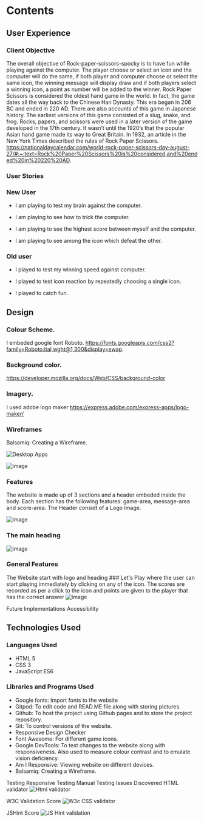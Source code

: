 # Contents

## User Experience

### Client Objective

The overall objective of Rock-paper-scissors-spocky is to have fun while playing against the computer. The player choose or select an icon and the computer will do the same, if both player and computer choose or select the same icon, the winning message will display draw and if both players select a winning icon, a point as number will be added to the winner. Rock Paper Scissors is considered the oldest hand game in the world. In fact, the game dates all the way back to the Chinese Han Dynasty. This era began in 206 BC and ended in 220 AD. There are also accounts of this game in Japanese history. The earliest versions of this game consisted of a slug, snake, and frog. Rocks, papers, and scissors were used in a later version of the game developed in the 17th century. It wasn’t until the 1920’s that the popular Asian hand game made its way to Great Britain. In 1932, an article in the New York Times described the rules of Rock Paper Scissors. https://nationaldaycalendar.com/world-rock-paper-scissors-day-august-27/#:~:text=Rock%20Paper%20Scissors%20is%20considered,and%20ended%20in%20220%20AD. 

### User Stories

### New User

+ I am playing to test my brain against the computer.

+ I am playing to see how to trick the computer.

+ I am playing to see the highest score between myself and the computer.

+ I am playing to see among the icon which defeat the other.

### Old user

+ I played to test my winning speed against computer.

+ I played to test icon reaction by repeatedly choosing a single icon.

+ I played to catch fun.



## Design

### Colour Scheme.

I embeded google font Roboto. https://fonts.googleapis.com/css2?family=Roboto:ital,wght@1,300&display=swap.

### Background color. 

https://developer.mozilla.org/docs/Web/CSS/background-color

### Imagery.
I used adobe logo maker https://express.adobe.com/express-apps/logo-maker/

### Wireframes

Balsamiq: Creating a Wireframe.

![Desktop Apps](https://user-images.githubusercontent.com/122373462/225008450-da8d36d3-68b3-4b99-9ee4-51c7462d5a14.jpg)

![image](https://user-images.githubusercontent.com/122373462/225008707-a2502edf-36e7-40ad-8dbb-494130a74140.png)


### Features

The website is made up of 3 sections and a header embeded inside the body. Each section has the following features: game-area, message-area and score-area.
The Header considt of a Logo Image.

![image](https://user-images.githubusercontent.com/122373462/225011273-a3dc8ef7-8774-4b41-afdb-95da14d9c0fe.png)

### The main heading

![image](https://user-images.githubusercontent.com/122373462/225014759-42085b7a-bde6-4377-9924-00282f132d7a.png)


### General Features

The Website start with logo and heading ### Let's Play where the user can start playing immediately by clicking on any of the icon. The scores are recorded as per a click to the icon and points are given to the player that has the correct answer
![image](https://user-images.githubusercontent.com/122373462/225025432-41d4d296-8ebe-4351-9a41-84b35982bc1f.png)


Future Implementations
Accessibility

## Technologies Used

### Languages Used
+ HTML 5
+ CSS 3
+ JavaScript ES6

### Libraries and Programs Used

+ Google fonts: Import fonts to the website
+ Gitpod: To edit code and READ.ME file along with storing pictures.
+ Github: To host the project using Github pages and to store the project repository.
+ Git: To control versions of the website.
+ Responsive Design Checker
+ Font Awesome: For different game icons.
+ Google DevTools: To test changes to the website along with responsiveness. Also used to measure colour contrast and to emulate vision deficiency.
+ Am I Responsive: Viewing website on different devices.
+ Balsamiq: Creating a Wireframe.

Testing
Responsive Testing
Manual Testing
Issues Discovered
HTML validator
![Html validator](https://user-images.githubusercontent.com/122373462/225036873-3b1f9ce6-c8b7-4ae4-a001-bd936f109d0d.jpg)


W3C Validation Score
![W3c CSS validator](https://user-images.githubusercontent.com/122373462/225036424-750275bc-993d-446c-bfe8-fc607e55e6ef.jpg)

JSHint Score
![JS Hint validation](https://user-images.githubusercontent.com/122373462/225036603-eb5eeb43-2729-457c-b078-ae7ae6e96f05.jpg)


